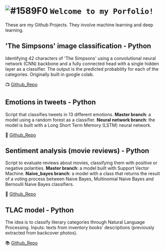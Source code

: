 # ![#1589F0](https://placehold.it/15/1589F0/000000?text=+) `Welcome to my Porfolio!`

These are my Github Projects. They involve machine learning and deep learning.

## 'The Simpsons' image classification - Python

Identifying 42 characters of 'The Simpsons' using a convolutional neural network (CNN) backbone and a fully connected head with a single hidden layer as a classifier. The output is the predicted probability for each of the categories. Originally built in google colab. 

:tv: [Github_Repo](https://github.com/alejandraberbesi/image_classification_FA)
 
## Emotions in tweets - Python 

Script that classifies tweets in 13 different emotions. 
**Master branch**: a model using a random forest as a classifier.
**Neural network branch**: the model is built with a Long Short Term Memory (LSTM) neural network.

:pushpin: [Github_Repo](https://github.com/alejandraberbesi/emotions_in_tweets)

## Sentiment analysis (movie reviews) - Python

Script to evaluate reviews about movies, classifying them with positive or negative polarities.
**Master branch**: a model built with Support Vector Machine.
**Naive_bayes branch**: a model with a class that returns the result of a voting process between Naive Bayes, Multinomial Naive Bayes and Bernoulli Naive Bayes classifiers.

:movie_camera: [Github_Repo](https://github.com/alejandraberbesi/sentiment_analysis_movie_reviews)
 
## TLAC model - Python
 
The idea is to classify literary categories through Natural Language Processing. Inputs: texts from inventory books' descriptions (previously extracted from backcover photos).
 
:books: [Github_Repo](https://github.com/Tu-Libro-a-Ciegas/TLAC_model)
